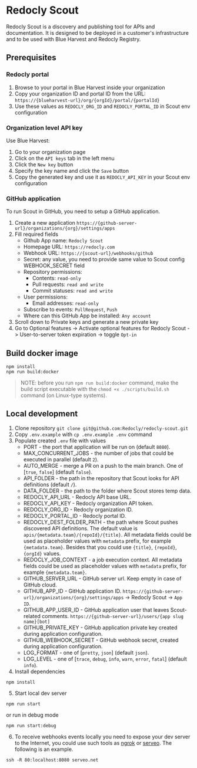 # Redocly Scout
Redocly Scout is a discovery and publishing tool for APIs and documentation. It is designed to be deployed in a customer's infrastructure and to be used with Blue Harvest and Redocly Registry.

## Prerequisites

### Redocly portal
1. Browse to your portal in Blue Harvest inside your organization
2. Copy your organization ID and portal ID from the URL:
`https://{blueharvest-url}/org/{orgId}/portal/{portalId}`
3. Use these values as `REDOCLY_ORG_ID` and `REDOCLY_PORTAL_ID` in Scout env configuration

### Organization level API key

Use Blue Harvest:

1. Go to your organization page
2. Click on the `API keys` tab in the left menu
3. Click the `New key` button
4. Specify the key name and click the `Save` button
5. Copy the generated key and use it as `REDOCLY_API_KEY` in your Scout env configuration

### GitHub application

To run Scout in GitHub, you need to setup a GitHub application.

1. Create a new application `https://{github-server-url}/organizations/{org}/settings/apps`
2. Fill required fields
    - Github App name: `Redocly Scout`
    - Homepage URL: `https://redocly.com`
    - Webhook URL: `https://{scout-url}/webhooks/github`
    - Secret: any value, you need to provide same value to Scout config WEBHOOK_SECRET field
    - Repository permissions:
      - Contents: `read-only`
      - Pull requests: `read and write`
      - Commit statuses: `read and write`
    - User permissions:
      - Email addresses: `read-only`
    - Subscribe to events: `PullRequest`, `Push`
    - Where can this GitHub App be installed: `Any account`
3. Scroll down to Private keys and generate a new private key
4. Go to Optional features -> Activate optional features for Redocly Scout -> User-to-server token expiration -> toggle `Opt-in`

## Build docker image

```shell
npm install
npm run build:docker
```

> NOTE: before you run `npm run build:docker` command, make the build script executable with the `chmod +x ./scripts/build.sh` command (on Linux-type systems).

## Local development

1. Clone repository `git clone git@github.com:Redocly/redocly-scout.git`
2. Copy `.env.example` with `cp .env.example .env` command
3. Populate created `.env` file with values
   - PORT - the port that application will be run on (default `8080`).
   - MAX_CONCURRENT_JOBS - the number of jobs that could be executed in parallel (default `2`).
   - AUTO_MERGE - merge a PR on a push to the main branch. One of [`true`, `false`] (default `false`).
   - API_FOLDER - the path in the repository that Scout looks for API definitions (default `/`).
   - DATA_FOLDER - the path to the folder where Scout stores temp data.
   - REDOCLY_API_URL - Redocly API base URL.
   - REDOCLY_API_KEY - Redocly organization API token.
   - REDOCLY_ORG_ID - Redocly organization ID.
   - REDOCLY_PORTAL_ID - Redocly portal ID.
   - REDOCLY_DEST_FOLDER_PATH - the path where Scout pushes discovered API definitions. The default value is `apis/{metadata.team}/{repoId}/{title}`. All metadata fields could be used as placeholder values with `metadata` prefix, for example `{metadata.team}`. Besides that you could use `{title}`, `{repoId}`, `{orgId}` values.
   - REDOCLY_JOB_CONTEXT - a job execution context. All metadata fields could be used as placeholder values with `metadata` prefix, for example `{metadata.team}`.
   - GITHUB_SERVER_URL - GitHub server url. Keep empty in case of GitHub cloud.
   - GITHUB_APP_ID - GitHub application ID. `https://{github-server-url}/organizations/{org}/settings/apps` -> Redocly Scout -> `App ID`.
   - GITHUB_APP_USER_ID - GitHub application user that leaves Scout-related comments. `https://{github-server-url}/users/{app slug name}[bot]`
   - GITHUB_PRIVATE_KEY - GitHub application private key created during application configuration.
   - GITHUB_WEBHOOK_SECRET - GitHub webhook secret, created during application configuration.
   - LOG_FORMAT - one of [`pretty`, `json`] (default `json`).
   - LOG_LEVEL - one of [`trace`, `debug`, `info`, `warn`, `error`, `fatal`] (default `info`).
4. Install dependencies
```shell
npm install
```
5. Start local dev server
```shell
npm run start
```
or run in debug mode
```shell
npm run start:debug
```
6. To receive webhooks events locally you need to expose your dev server to the Internet, you could use such tools as [ngrok](https://ngrok.com/) or [serveo](https://serveo.net/). The following is an example.
```shell
ssh -R 80:localhost:8080 serveo.net
```
